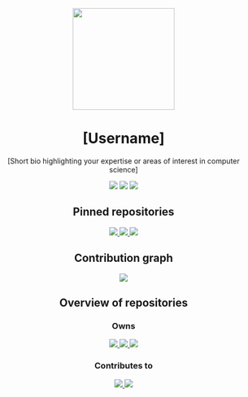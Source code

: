 <!-- Header section -->
<p align="center">
  <img src="https://github.com/[username].png" width="200" height="200" />
</p>

<h1 align="center">[Username]</h1>

<p align="center">
  [Short bio highlighting your expertise or areas of interest in computer science]
</p>

<!-- Information section -->
<p align="center">
  <img src="https://img.shields.io/badge/Location-[Location]-brightgreen" />
  <img src="https://img.shields.io/badge/Email-[Email address]-blue" />
  <img src="https://img.shields.io/badge/Website-[Personal website]-orange" />
</p>

<!-- Pinned repositories section -->
<h2 align="center">Pinned repositories</h2>

<p align="center">
  <a href="https://github.com/[username]/[repository-1]">
    <img src="https://github-readme-stats.vercel.app/api/pin/?username=[username]&repo=[repository-1]&show_owner=true" />
  </a>
  <a href="https://github.com/[username]/[repository-2]">
    <img src="https://github-readme-stats.vercel.app/api/pin/?username=[username]&repo=[repository-2]&show_owner=true" />
  </a>
  <a href="https://github.com/[username]/[repository-3]">
    <img src="https://github-readme-stats.vercel.app/api/pin/?username=[username]&repo=[repository-3]&show_owner=true" />
  </a>
</p>

<!-- Contribution graph section -->
<h2 align="center">Contribution graph</h2>

<p align="center">
  <img src="https://activity-graph.herokuapp.com/graph?username=[username]&bg_color=ffffff&color=5BCDEC&line=5BCDEC&point=5BCDEC&hide_border=true" />
</p>

<!-- Overview of repositories section -->
<h2 align="center">Overview of repositories</h2>

<h3 align="center">Owns</h3>

<p align="center">
  <a href="https://github.com/[username]/[repository-1]">
    <img src="https://github-readme-stats.vercel.app/api/pin/?username=[username]&repo=[repository-1]&show_owner=true" />
  </a>
  <a href="https://github.com/[username]/[repository-2]">
    <img src="https://github-readme-stats.vercel.app/api/pin/?username=[username]&repo=[repository-2]&show_owner=true" />
  </a>
  <a href="https://github.com/[username]/[repository-3]">
    <img src="https://github-readme-stats.vercel.app/api/pin/?username=[username]&repo=[repository-3]&show_owner=true" />
  </a>
</p>

<h3 align="center">Contributes to</h3>

<p align="center">
  <a href="https://github.com/[contributor-1]/[repository-1]">
    <img src="https://github-readme-stats.vercel.app/api/pin/?username=[contributor-1]&repo=[repository-1]&show_owner=true" />
  </a>
  <a href="https://github.com/[contributor-2]/[repository-2]">
    <img src="https://github-readme-stats.vercel.app/api/pin/?username=[contributor-2]&repo=[repository-2]&show_owner=true"
